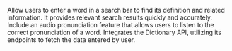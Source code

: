 Allow users to enter a word in a search bar to find its definition and related information.
It provides relevant search results quickly and accurately.
Include an audio pronunciation feature that allows users to listen to the correct pronunciation of a word.
Integrates the Dictionary API, utilizing its endpoints to fetch the data entered by user.
